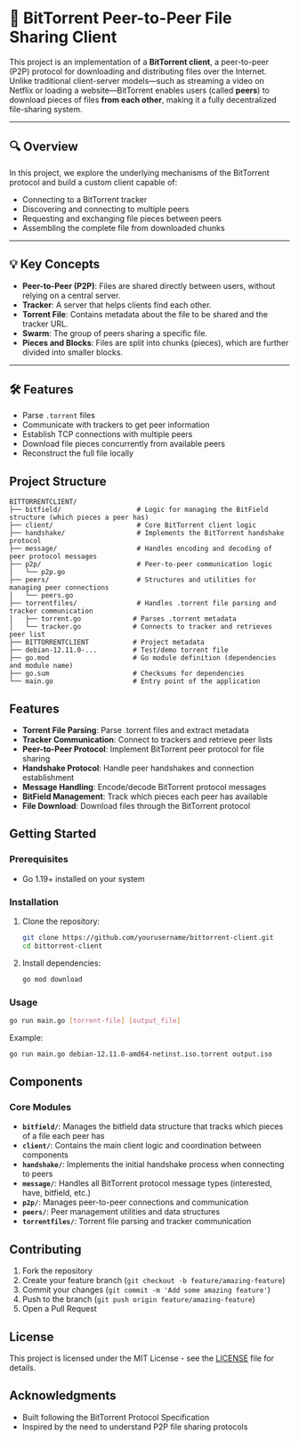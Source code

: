 # 🧲 BitTorrent Peer-to-Peer File Sharing Client

This project is an implementation of a **BitTorrent client**, a peer-to-peer (P2P) protocol for downloading and distributing files over the Internet. Unlike traditional client-server models—such as streaming a video on Netflix or loading a website—BitTorrent enables users (called **peers**) to download pieces of files **from each other**, making it a fully decentralized file-sharing system.

---

## 🔍 Overview

In this project, we explore the underlying mechanisms of the BitTorrent protocol and build a custom client capable of:

- Connecting to a BitTorrent tracker
- Discovering and connecting to multiple peers
- Requesting and exchanging file pieces between peers
- Assembling the complete file from downloaded chunks

---

## 💡 Key Concepts

- **Peer-to-Peer (P2P)**: Files are shared directly between users, without relying on a central server.
- **Tracker**: A server that helps clients find each other.
- **Torrent File**: Contains metadata about the file to be shared and the tracker URL.
- **Swarm**: The group of peers sharing a specific file.
- **Pieces and Blocks**: Files are split into chunks (pieces), which are further divided into smaller blocks.

---

## 🛠️ Features

- Parse `.torrent` files
- Communicate with trackers to get peer information
- Establish TCP connections with multiple peers
- Download file pieces concurrently from available peers
- Reconstruct the full file locally

## Project Structure

```
BITTORRENTCLIENT/
├── bitfield/                   # Logic for managing the BitField structure (which pieces a peer has)
├── client/                     # Core BitTorrent client logic
├── handshake/                  # Implements the BitTorrent handshake protocol
├── message/                    # Handles encoding and decoding of peer protocol messages
├── p2p/                        # Peer-to-peer communication logic
│   └── p2p.go
├── peers/                      # Structures and utilities for managing peer connections
│   └── peers.go
├── torrentfiles/               # Handles .torrent file parsing and tracker communication
│   ├── torrent.go             # Parses .torrent metadata
│   └── tracker.go             # Connects to tracker and retrieves peer list
├── BITTORRENTCLIENT           # Project metadata
├── debian-12.11.0-...         # Test/demo torrent file
├── go.mod                     # Go module definition (dependencies and module name)
├── go.sum                     # Checksums for dependencies
└── main.go                    # Entry point of the application
```

## Features

- **Torrent File Parsing**: Parse .torrent files and extract metadata
- **Tracker Communication**: Connect to trackers and retrieve peer lists
- **Peer-to-Peer Protocol**: Implement BitTorrent peer protocol for file sharing
- **Handshake Protocol**: Handle peer handshakes and connection establishment
- **Message Handling**: Encode/decode BitTorrent protocol messages
- **BitField Management**: Track which pieces each peer has available
- **File Download**: Download files through the BitTorrent protocol

## Getting Started

### Prerequisites

- Go 1.19+ installed on your system

### Installation

1. Clone the repository:
   ```bash
   git clone https://github.com/yourusername/bittorrent-client.git
   cd bittorrent-client
   ```

2. Install dependencies:
   ```bash
   go mod download
   ```

### Usage

```bash
go run main.go [torrent-file] [output_file]
```

Example:
```bash
go run main.go debian-12.11.0-amd64-netinst.iso.torrent output.iso
```

## Components

### Core Modules

- **`bitfield/`**: Manages the bitfield data structure that tracks which pieces of a file each peer has
- **`client/`**: Contains the main client logic and coordination between components
- **`handshake/`**: Implements the initial handshake process when connecting to peers
- **`message/`**: Handles all BitTorrent protocol message types (interested, have, bitfield, etc.)
- **`p2p/`**: Manages peer-to-peer connections and communication
- **`peers/`**: Peer management utilities and data structures
- **`torrentfiles/`**: Torrent file parsing and tracker communication

## Contributing

1. Fork the repository
2. Create your feature branch (`git checkout -b feature/amazing-feature`)
3. Commit your changes (`git commit -m 'Add some amazing feature'`)
4. Push to the branch (`git push origin feature/amazing-feature`)
5. Open a Pull Request

## License

This project is licensed under the MIT License - see the [LICENSE](LICENSE) file for details.

## Acknowledgments

- Built following the BitTorrent Protocol Specification
- Inspired by the need to understand P2P file sharing protocols
